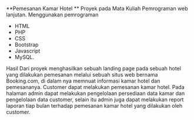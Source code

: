 **Pemesanan Kamar Hotel
**
Proyek pada Mata Kuliah Pemrograman web lanjutan. Menggunakan pemrograman 
- HTML
- PHP
- CSS
- Bootstrap
- Javascript
- MySQL.

Hasil Dari proyek menghasilkan sebuah landing page pada sebuah hotel yang dilakukan pemesanan melalui sebuah situs web bernama Booking.com, di dalam nya memnuat informasi kamar hotel dan pemesananya.
Customer dapat melakukan pemesanan kamar hotel. Pada halaman admin dapat melakukan pengelolaan persediaan data kamar dan pengelolaan data customer, selain itu admin juga dapat melakukan report laporan tiap bulan terhadap pemesanan kamar hotel yang dilakukan oleh customer. 

